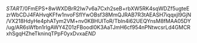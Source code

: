 $START$/0FmEPS+8wWXDBrR2Iw7v6a7Cxh2seB+rbXW5RK4sqWDZf5ugteEzrWbCDJ4FAHvqKFfw1nvoFSflYwOBsf38MmQJRAB7R3tAEASH7iqqxjl9GjN/VX218HdyHe4phATym2VM+nv0KBHUlToR/Tbln4i62UEQYnsM8fMAA05DY/ug/AR6sWfbn1rIgAWY4Z01zFBoodl0K3AaTJmH6cf954nPNtwcsrLd4GMCRxhSgqHZheTkninqTPpF0yxDvxa$END$